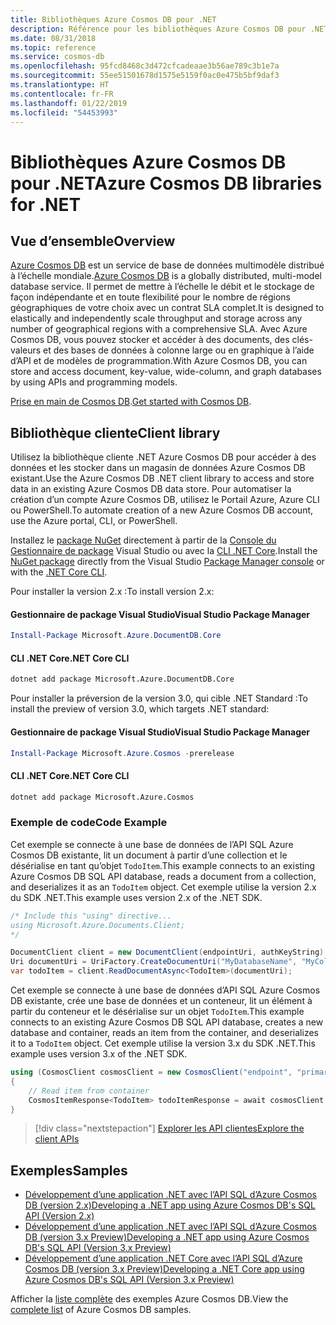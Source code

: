 ```yaml
---
title: Bibliothèques Azure Cosmos DB pour .NET
description: Référence pour les bibliothèques Azure Cosmos DB pour .NET
ms.date: 08/31/2018
ms.topic: reference
ms.service: cosmos-db
ms.openlocfilehash: 95fcd8468c3d472cfcadeaae3b56ae789c3b1e7a
ms.sourcegitcommit: 55ee51501678d1575e5159f0ac0e475b5bf9daf3
ms.translationtype: HT
ms.contentlocale: fr-FR
ms.lasthandoff: 01/22/2019
ms.locfileid: "54453993"
---
```

# <a name="azure-cosmos-db-libraries-for-net"></a><span data-ttu-id="88ac3-103">Bibliothèques Azure Cosmos DB pour .NET</span><span class="sxs-lookup"><span data-stu-id="88ac3-103">Azure Cosmos DB libraries for .NET</span></span>

## <a name="overview"></a><span data-ttu-id="88ac3-104">Vue d’ensemble</span><span class="sxs-lookup"><span data-stu-id="88ac3-104">Overview</span></span>

<span data-ttu-id="88ac3-105">[Azure Cosmos DB](https://docs.microsoft.com/azure/cosmos-db/introduction) est un service de base de données multimodèle distribué à l’échelle mondiale.</span><span class="sxs-lookup"><span data-stu-id="88ac3-105">[Azure Cosmos DB](https://docs.microsoft.com/azure/cosmos-db/introduction) is a globally distributed, multi-model database service.</span></span> <span data-ttu-id="88ac3-106">Il permet de mettre à l’échelle le débit et le stockage de façon indépendante et en toute flexibilité pour le nombre de régions géographiques de votre choix avec un contrat SLA complet.</span><span class="sxs-lookup"><span data-stu-id="88ac3-106">It is designed to elastically and independently scale throughput and storage across any number of geographical regions with a comprehensive SLA.</span></span> <span data-ttu-id="88ac3-107">Avec Azure Cosmos DB, vous pouvez stocker et accéder à des documents, des clés-valeurs et des bases de données à colonne large ou en graphique à l’aide d’API et de modèles de programmation.</span><span class="sxs-lookup"><span data-stu-id="88ac3-107">With Azure Cosmos DB, you can store and access document, key-value, wide-column, and graph databases by using APIs and programming models.</span></span> 

<span data-ttu-id="88ac3-108">[Prise en main de Cosmos DB](https://docs.microsoft.com/azure/cosmos-db/create-sql-api-dotnet).</span><span class="sxs-lookup"><span data-stu-id="88ac3-108">[Get started with Cosmos DB](https://docs.microsoft.com/azure/cosmos-db/create-sql-api-dotnet).</span></span>

## <a name="client-library"></a><span data-ttu-id="88ac3-109">Bibliothèque cliente</span><span class="sxs-lookup"><span data-stu-id="88ac3-109">Client library</span></span>

<span data-ttu-id="88ac3-110">Utilisez la bibliothèque cliente .NET Azure Cosmos DB pour accéder à des données et les stocker dans un magasin de données Azure Cosmos DB existant.</span><span class="sxs-lookup"><span data-stu-id="88ac3-110">Use the Azure Cosmos DB .NET client library to access and store data in an existing Azure Cosmos DB data store.</span></span> <span data-ttu-id="88ac3-111">Pour automatiser la création d’un compte Azure Cosmos DB, utilisez le Portail Azure, Azure CLI ou PowerShell.</span><span class="sxs-lookup"><span data-stu-id="88ac3-111">To automate creation of a new Azure Cosmos DB account, use the Azure portal, CLI, or PowerShell.</span></span>

<span data-ttu-id="88ac3-112">Installez le [package NuGet](https://www.nuget.org/packages/Microsoft.Azure.DocumentDB.Core) directement à partir de la [Console du Gestionnaire de package][PackageManager] Visual Studio ou avec la [CLI .NET Core][DotNetCLI].</span><span class="sxs-lookup"><span data-stu-id="88ac3-112">Install the [NuGet package](https://www.nuget.org/packages/Microsoft.Azure.DocumentDB.Core) directly from the Visual Studio [Package Manager console][PackageManager] or with the [.NET Core CLI][DotNetCLI].</span></span>

<span data-ttu-id="88ac3-113">Pour installer la version 2.x :</span><span class="sxs-lookup"><span data-stu-id="88ac3-113">To install version 2.x:</span></span>

#### <a name="visual-studio-package-manager"></a><span data-ttu-id="88ac3-114">Gestionnaire de package Visual Studio</span><span class="sxs-lookup"><span data-stu-id="88ac3-114">Visual Studio Package Manager</span></span>

```powershell
Install-Package Microsoft.Azure.DocumentDB.Core
```

#### <a name="net-core-cli"></a><span data-ttu-id="88ac3-115">CLI .NET Core</span><span class="sxs-lookup"><span data-stu-id="88ac3-115">.NET Core CLI</span></span>

```bash
dotnet add package Microsoft.Azure.DocumentDB.Core
```

<span data-ttu-id="88ac3-116">Pour installer la préversion de la version 3.0, qui cible .NET Standard :</span><span class="sxs-lookup"><span data-stu-id="88ac3-116">To install the preview of version 3.0, which targets .NET standard:</span></span> 

#### <a name="visual-studio-package-manager"></a><span data-ttu-id="88ac3-117">Gestionnaire de package Visual Studio</span><span class="sxs-lookup"><span data-stu-id="88ac3-117">Visual Studio Package Manager</span></span>

```powershell
Install-Package Microsoft.Azure.Cosmos -prerelease
```

#### <a name="net-core-cli"></a><span data-ttu-id="88ac3-118">CLI .NET Core</span><span class="sxs-lookup"><span data-stu-id="88ac3-118">.NET Core CLI</span></span>

```bash
dotnet add package Microsoft.Azure.Cosmos
```


### <a name="code-example"></a><span data-ttu-id="88ac3-119">Exemple de code</span><span class="sxs-lookup"><span data-stu-id="88ac3-119">Code Example</span></span>

<span data-ttu-id="88ac3-120">Cet exemple se connecte à une base de données de l’API SQL Azure Cosmos DB existante, lit un document à partir d’une collection et le désérialise en tant qu’objet `TodoItem`.</span><span class="sxs-lookup"><span data-stu-id="88ac3-120">This example connects to an existing Azure Cosmos DB SQL API database, reads a document from a collection, and deserializes it as an `TodoItem` object.</span></span> <span data-ttu-id="88ac3-121">Cet exemple utilise la version 2.x du SDK .NET.</span><span class="sxs-lookup"><span data-stu-id="88ac3-121">This example uses version 2.x of the .NET SDK.</span></span>   

```csharp
/* Include this "using" directive...
using Microsoft.Azure.Documents.Client;
*/

DocumentClient client = new DocumentClient(endpointUri, authKeyString);
Uri documentUri = UriFactory.CreateDocumentUri("MyDatabaseName", "MyCollectionName", "DocumentId");
var todoItem = client.ReadDocumentAsync<TodoItem>(documentUri);
```

<span data-ttu-id="88ac3-122">Cet exemple se connecte à une base de données d’API SQL Azure Cosmos DB existante, crée une base de données et un conteneur, lit un élément à partir du conteneur et le désérialise sur un objet `TodoItem`.</span><span class="sxs-lookup"><span data-stu-id="88ac3-122">This example connects to an existing Azure Cosmos DB SQL API database, creates a new database and container, reads an item from the container, and deserializes it to a `TodoItem` object.</span></span> <span data-ttu-id="88ac3-123">Cet exemple utilise la version 3.x du SDK .NET.</span><span class="sxs-lookup"><span data-stu-id="88ac3-123">This example uses version 3.x of the .NET SDK.</span></span>   

```csharp
using (CosmosClient cosmosClient = new CosmosClient("endpoint", "primaryKey"))
{
    // Read item from container
    CosmosItemResponse<TodoItem> todoItemResponse = await cosmosClient.Databases["DatabaseId"].Containers["ContainerId"].Items.ReadItemAsync<TodoItem>("partitionKeyValue", "ItemId");
}
```

> [!div class="nextstepaction"]
> [<span data-ttu-id="88ac3-124">Explorer les API clientes</span><span class="sxs-lookup"><span data-stu-id="88ac3-124">Explore the client APIs</span></span>](/dotnet/api/overview/azure/cosmosdb/client)

## <a name="samples"></a><span data-ttu-id="88ac3-125">Exemples</span><span class="sxs-lookup"><span data-stu-id="88ac3-125">Samples</span></span>

* [<span data-ttu-id="88ac3-126">Développement d’une application .NET avec l’API SQL d’Azure Cosmos DB (version 2.x)</span><span class="sxs-lookup"><span data-stu-id="88ac3-126">Developing a .NET app using Azure Cosmos DB's SQL API (Version 2.x)</span></span>](https://github.com/Azure-Samples/documentdb-dotnet-todo-app/)
* [<span data-ttu-id="88ac3-127">Développement d’une application .NET avec l’API SQL d’Azure Cosmos DB (version 3.x Preview)</span><span class="sxs-lookup"><span data-stu-id="88ac3-127">Developing a .NET app using Azure Cosmos DB's SQL API (Version 3.x Preview)</span></span>](https://github.com/Azure-Samples/cosmos-dotnet-todo-app/)
* [<span data-ttu-id="88ac3-128">Développement d’une application .NET Core avec l’API SQL d’Azure Cosmos DB (version 3.x Preview)</span><span class="sxs-lookup"><span data-stu-id="88ac3-128">Developing a .NET Core app using Azure Cosmos DB's SQL API (Version 3.x Preview)</span></span>](https://github.com/Azure-Samples/cosmos-dotnet-core-getting-started)

<span data-ttu-id="88ac3-129">Afficher la [liste complète](https://azure.microsoft.com/resources/samples/?platform=dotnet&term=cosmosdb) des exemples Azure Cosmos DB.</span><span class="sxs-lookup"><span data-stu-id="88ac3-129">View the [complete list](https://azure.microsoft.com/resources/samples/?platform=dotnet&term=cosmosdb) of Azure Cosmos DB samples.</span></span>

[PackageManager]: https://docs.microsoft.com/nuget/tools/package-manager-console
[DotNetCLI]: https://docs.microsoft.com/dotnet/core/tools/dotnet-add-package
